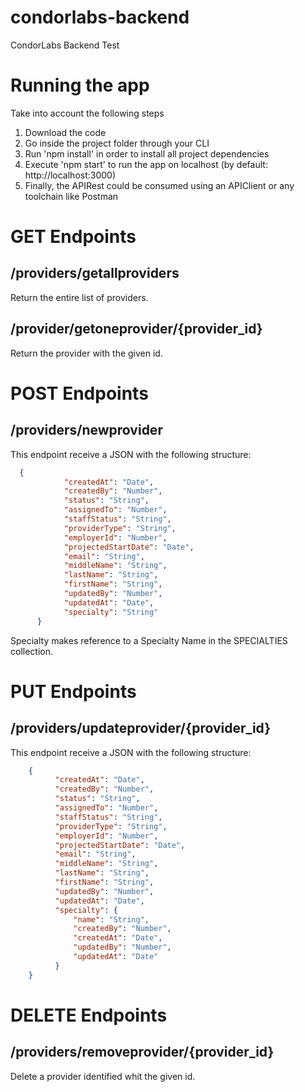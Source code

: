 # condorlabs-backend
CondorLabs Backend Test

# Running the app

Take into account the following steps

1) Download the code
2) Go inside the project folder through your CLI
3) Run 'npm install' in order to install all project dependencies
4) Execute 'npm start' to run the app on localhost (by default: http://localhost:3000)
5) Finally, the APIRest could be consumed using an APIClient or any toolchain like Postman

  # GET Endpoints

  ## /providers/getallproviders
  
  Return the entire list of providers.

  ## /provider/getoneprovider/{provider_id}
  
  Return the provider with the given id.
  
  # POST Endpoints

  ## /providers/newprovider
  
  This endpoint receive a JSON with the following structure: <br>

```json
  {
            "createdAt": "Date",
            "createdBy": "Number",
            "status": "String",
            "assignedTo": "Number",
            "staffStatus": "String",
            "providerType": "String",
            "employerId": "Number",
            "projectedStartDate": "Date",
            "email": "String",
            "middleName": "String",
            "lastName": "String",
            "firstName": "String",
            "updatedBy": "Number",
            "updatedAt": "Date",
            "specialty": "String"
      }
```
  
  Specialty makes reference to a Specialty Name in the SPECIALTIES collection.
    
  # PUT Endpoints
  
  ## /providers/updateprovider/{provider_id}
  
  This endpoint receive a JSON with the following structure: <br>
  
```json
    {
          "createdAt": "Date",
          "createdBy": "Number",
          "status": "String",
          "assignedTo": "Number",
          "staffStatus": "String",
          "providerType": "String",
          "employerId": "Number",
          "projectedStartDate": "Date",
          "email": "String",
          "middleName": "String",
          "lastName": "String",
          "firstName": "String",
          "updatedBy": "Number",
          "updatedAt": "Date",
          "specialty": {
              "name": "String",
              "createdBy": "Number",
              "createdAt": "Date",
              "updatedBy": "Number",
              "updatedAt": "Date"
          }
    }
```

  # DELETE Endpoints

  ## /providers/removeprovider/{provider_id}
  
  Delete a provider identified whit the given id.
